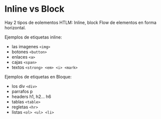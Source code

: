   
 # Inline vs Block
Hay 2 tipos de eolementos HTLM: Inline, block
Flow de elementos en forma horizontal.

Ejemplos de etiquetas inline: 

- las imagenes `<img>`
- botones `<button>`
- enlaces `<a>`
- cajas `<span>`
- textos `<strong> <em> <i> <mark>`

Ejemplos de etiquetas en Bloque: 

- los div `<div>`
- parrafos p
- headers h1, h2... h6
- tablas `<table>`
- regletas `<hr>`
- listas `<ol> <ul> <li>`
